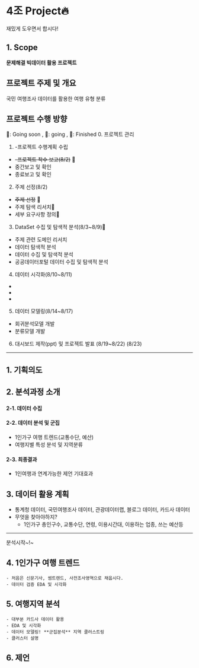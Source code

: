 # 4조 Project🔥
재밌게 도우면서 합시다!

## 1. Scope
**문제해결 빅데이터 활용 프로젝트**

## 프로젝트 주제 및 개요
국민 여행조사 데이터를 활용한 여행 유형 분류

## 프로젝트 수행 방향
🦩: Going soon , 🦌: going , 🦄: Finished
0. 프로젝트 관리
1. -프로젝트 수행계획 수립
- ~~-프로젝트 착수 보고(8/2)~~ 🦄
- 중간보고 및 확인
- 종료보고 및 확인

2. 주제 선정(8/2)
 - ~~주제 선정~~ 🦄
 - 주제 탐색 리서치🦌
 - 세부 요구사항 정의🦌
   
3. DataSet 수집 및 탐색적 분석(8/3~8/9)🦩
 - 주제 관련 도메인 리서치
 - 데이터 탐색적 분석
 - 데이터 수집 및 탐색적 분석
 - 공공데이터포털 데이터 수집 및 탐색적 분석
4. 데이터 시각화(8/10~8/11)
  - 
  -
  -
5. 데이터 모델링(8/14~8/17)
  - 회귀분석모델 개발
  - 분류모델 개발
6. 대시보드 제작(ppt) 및 프로젝트 발표 (8/19~8/22) (8/23)
---
## 1. 기획의도
## 2. 분석과정 소개
   
#### 2-1. 데이터 수집 

#### 2-2. 데이터 분석 및 군집
- 1인가구 여행 트렌드(교통수단, 예산)
- 여행지별 특성 분석 및 지역분류

#### 2-3. 최종결과
- 1인여행과 연계가능한 제언 기대효과

## 3. 데이터 활용 계획
- 통계청 데이터, 국민여행조사 데이터, 관광데이터랩, 블로그 데이터, 카드사 데이터
- 무엇을 찾아야하지?
  - 1인가구 총인구수, 교통수단, 연령, 이용시간대, 이용하는 업종, 쓰는 예산등
---
분석시작~!~
## 4. 1인가구 여행 트렌드
    - 처음은 신문기사, 썸트렌드, 사전조사영역으로 채웁시다.
    - 데이터 검증 EDA 및 시각화
## 5. 여행지역 분석
    - 대부분 카드사 데이터 활용
    - EDA 및 시각화
    - 데이터 모델링! **군집분석** 지역 클러스트링
    - 클러스터 설명
## 6. 제언
     
